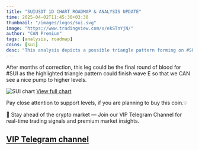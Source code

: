 ```yaml
---
title: "SUIUSDT 1D CHART ROADMAP & ANALYSIS UPDATE"
time: 2025-04-02T11:45:30+03:30
thumbnail: "/images/logos/sui.svg"
image: "https://www.tradingview.com/x/ekSTnYjN/"
author: "CAN Premium"
tags: [analysis, roadmap]
coins: [sui]
desc: "This analysis depicts a possible triangle pattern forming on #SUI that CAN actually lead to higher target prices."
---
```


After months of correction, this leg could be the final round of blood for #SUI as the highlighted triangle pattern could finish wave E so that we CAN see a nice pump to higher levels.

![SUI chart](https://www.tradingview.com/x/ekSTnYjN/)
[View full chart](https://www.tradingview.com/x/ekSTnYjN/)

Pay close attention to support levels, if you are planning to buy this coin.💡  

🔔 Stay ahead of the crypto market — Join our VIP Telegram Channel for real-time trading signals and premium market insights.

[VIP Telegram channel](https://t.me/+2znhsiCGpI81MzQ0)
---

